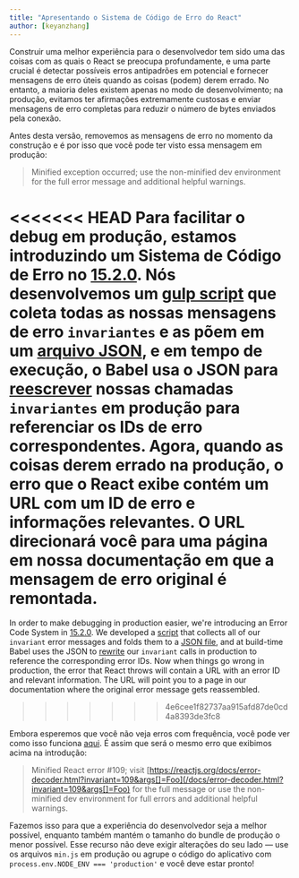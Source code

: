 ```yaml
---
title: "Apresentando o Sistema de Código de Erro do React"
author: [keyanzhang]
---
```


Construir uma melhor experiência para o desenvolvedor tem sido uma das coisas com as quais o React se preocupa profundamente, e uma parte crucial é detectar possíveis erros antipadrões em potencial e fornecer mensagens de erro úteis quando as coisas (podem) derem errado. No entanto, a maioria deles existem apenas no modo de desenvolvimento; na produção, evitamos ter afirmações extremamente custosas e enviar mensagens de erro completas para reduzir o número de bytes enviados pela conexão.

Antes desta versão, removemos as mensagens de erro no momento da construção e é por isso que você pode ter visto essa mensagem em produção:

> Minified exception occurred; use the non-minified dev environment for the full error message and additional helpful warnings.

<<<<<<< HEAD
Para facilitar o debug em produção, estamos introduzindo um Sistema de Código de Erro no [15.2.0](https://github.com/facebook/react/releases/tag/v15.2.0). Nós desenvolvemos um [gulp script](https://github.com/facebook/react/blob/master/scripts/error-codes/gulp-extract-errors.js) que coleta todas as nossas mensagens de erro `invariantes` e as põem em um [arquivo JSON](https://github.com/facebook/react/blob/master/scripts/error-codes/codes.json), e em tempo de execução, o Babel usa o JSON para [reescrever](https://github.com/facebook/react/blob/master/scripts/error-codes/replace-invariant-error-codes.js) nossas chamadas `invariantes` em produção para referenciar os IDs de erro correspondentes. Agora, quando as coisas derem errado na produção, o erro que o React exibe contém um URL com um ID de erro e informações relevantes. O URL direcionará você para uma página em nossa documentação em que a mensagem de erro original é remontada.
=======
In order to make debugging in production easier, we're introducing an Error Code System in [15.2.0](https://github.com/facebook/react/releases/tag/v15.2.0). We developed a [script](https://github.com/facebook/react/blob/master/scripts/error-codes/extract-errors.js) that collects all of our `invariant` error messages and folds them to a [JSON file](https://github.com/facebook/react/blob/master/scripts/error-codes/codes.json), and at build-time Babel uses the JSON to [rewrite](https://github.com/facebook/react/blob/master/scripts/error-codes/transform-error-messages.js) our `invariant` calls in production to reference the corresponding error IDs. Now when things go wrong in production, the error that React throws will contain a URL with an error ID and relevant information. The URL will point you to a page in our documentation where the original error message gets reassembled.
>>>>>>> 4e6cee1f82737aa915afd87de0cd4a8393de3fc8

Embora esperemos que você não veja erros com frequência, você pode ver como isso funciona [aqui](/docs/error-decoder.html?invariant=109&args[]=Foo). É assim que será o mesmo erro que exibimos acima na introdução:

> Minified React error #109; visit [https://reactjs.org/docs/error-decoder.html?invariant=109&args[]=Foo](/docs/error-decoder.html?invariant=109&args[]=Foo) for the full message or use the non-minified dev environment for full errors and additional helpful warnings.

Fazemos isso para que a experiência do desenvolvedor seja a melhor possível, enquanto também mantém o tamanho do bundle de produção o menor possível.  Esse recurso não deve exigir alterações do seu lado — use os arquivos `min.js` em produção ou agrupe o código do aplicativo com `process.env.NODE_ENV === 'production'` e você deve estar pronto!
